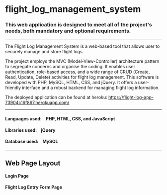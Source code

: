 # flight_log_management_system

### This web application is designed to meet all of the project's needs, both mandatory and optional requirements.

---

The Flight Log Management System is a web-based tool that allows user to securely manage and store flight logs. 

The project employs the MVC (Model-View-Controller) architecture pattern to segregate concerns and organise the coding. It enables user authentication, role-based access, and a wide range of CRUD (Create, Read, Update, Delete) activities for flight log management. This software is developed with PHP, MySQL, HTML, CSS, and jQuery. It offers a user-friendly interface and a robust backend for managing flight log information.

The deployed application can be found at heroku:
https://flight-log-app-73904c16f867.herokuapp.com/

---

#### Languages used: &ensp; PHP, HTML, CSS, and JavaScript
#### Libraries used: &ensp; jQuery
#### Database used: &ensp; MySQL



---

## Web Page Layout


#### Login Page


#### Flight Log Entry Form Page



